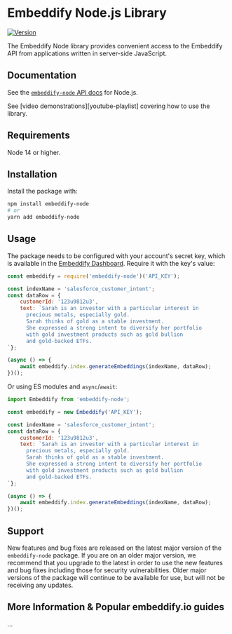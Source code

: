 # Embeddify Node.js Library

[![Version](https://img.shields.io/npm/v/embeddify-node.svg)](https://www.npmjs.org/package/embeddify-node)

The Embeddify Node library provides convenient access to the Embeddify API from applications written in server-side
JavaScript.

## Documentation

See the [`embeddify-node` API docs](https://embeddify.io/docs/api?lang=node) for Node.js.

See [video demonstrations][youtube-playlist] covering how to use the library.

## Requirements

Node 14 or higher.

## Installation

Install the package with:

```sh
npm install embeddify-node
# or
yarn add embeddify-node
```

## Usage

The package needs to be configured with your account's secret key, which is
available in the [Embeddify Dashboard][api-keys]. Require it with the key's
value:

<!-- prettier-ignore -->

```js
const embeddify = require('embeddify-node')('API_KEY');

const indexName = 'salesforce_customer_intent';
const dataRow = {
    customerId: '123u9812u3',
    text: `Sarah is an investor with a particular interest in 
      precious metals, especially gold. 
      Sarah thinks of gold as a stable investment. 
      She expressed a strong intent to diversify her portfolio 
      with gold investment products such as gold bullion 
      and gold-backed ETFs.
`};

(async () => {
    await embeddify.index.generateEmbeddings(indexName, dataRow);
})();
```

Or using ES modules and `async`/`await`:

```js
import Embeddify from 'embeddify-node';

const embeddify = new Embeddify('API_KEY');

const indexName = 'salesforce_customer_intent';
const dataRow = {
    customerId: '123u9812u3',
    text: `Sarah is an investor with a particular interest in 
      precious metals, especially gold. 
      Sarah thinks of gold as a stable investment. 
      She expressed a strong intent to diversify her portfolio 
      with gold investment products such as gold bullion 
      and gold-backed ETFs.
`};

(async () => {
    await embeddify.index.generateEmbeddings(indexName, dataRow);
})();
```

## Support

New features and bug fixes are released on the latest major version of the `embeddify-node` package. If you are on an older
major version, we recommend that you upgrade to the latest in order to use the new features and bug fixes including
those for security vulnerabilities. Older major versions of the package will continue to be available for use, but will
not be receiving any updates.

## More Information & Popular embeddify.io guides

...


[api-keys]: https://embeddify.io/app


